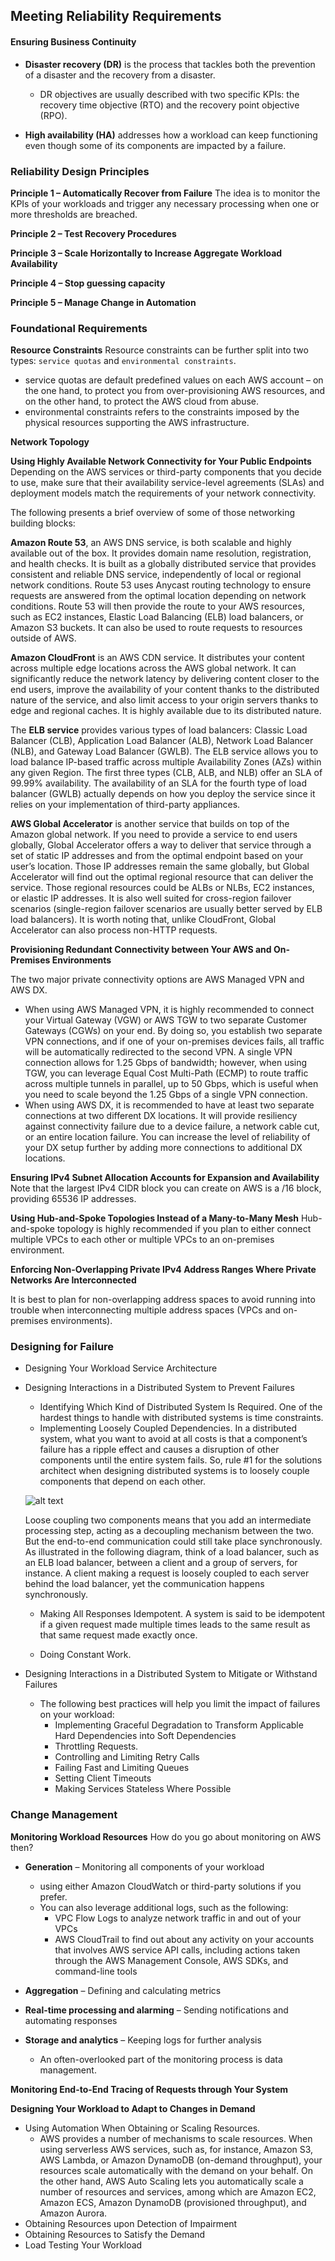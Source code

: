 ## Meeting Reliability Requirements


#### Ensuring Business Continuity

- **Disaster recovery (DR)** is the process that tackles both the prevention of a disaster and the recovery from a disaster.
   - DR objectives are usually described with two specific KPIs: the recovery time objective (RTO) and the recovery point objective (RPO). 

- **High availability (HA)** addresses how a workload can keep functioning even though some of its components are impacted by a failure.

### Reliability Design Principles

**Principle 1 – Automatically Recover from Failure**
The idea is to monitor the KPIs of your workloads and trigger any necessary processing when one or more thresholds are breached.

**Principle 2 – Test Recovery Procedures**

**Principle 3 – Scale Horizontally to Increase Aggregate Workload Availability**

**Principle 4 – Stop guessing capacity**

**Principle 5 – Manage Change in Automation**


### Foundational Requirements

**Resource Constraints**
Resource constraints can be further split into two types: `service quotas` and `environmental constraints`.
- service quotas are default predefined values on each AWS account – on the one hand, to protect you from over-provisioning AWS resources, and on the other hand, to protect the AWS cloud from abuse.
- environmental constraints refers to the constraints imposed by the physical resources supporting the AWS infrastructure. 


**Network Topology**

**Using Highly Available Network Connectivity for Your Public Endpoints**
Depending on the AWS services or third-party components that you decide to use, make sure that their availability service-level agreements (SLAs) and deployment models match the requirements of your network connectivity. 

The following presents a brief overview of some of those networking building blocks:

**Amazon Route 53**, an AWS DNS service, is both scalable and highly available out of the box. It provides domain name resolution, registration, and health checks. It is built as a globally distributed service that provides consistent and reliable DNS service, independently of local or regional network conditions. Route 53 uses Anycast routing technology to ensure requests are answered from the optimal location depending on network conditions. Route 53 will then provide the route to your AWS resources, such as EC2 instances, Elastic Load Balancing (ELB) load balancers, or Amazon S3 buckets. It can also be used to route requests to resources outside of AWS.

**Amazon CloudFront** is an AWS CDN service. It distributes your content across multiple edge locations across the AWS global network. It can significantly reduce the network latency by delivering content closer to the end users, improve the availability of your content thanks to the distributed nature of the service, and also limit access to your origin servers thanks to edge and regional caches. It is highly available due to its distributed nature.

The **ELB service** provides various types of load balancers: Classic Load Balancer (CLB), Application Load Balancer (ALB), Network Load Balancer (NLB), and Gateway Load Balancer (GWLB). The ELB service allows you to load balance IP-based traffic across multiple Availability Zones (AZs) within any given Region. The first three types (CLB, ALB, and NLB) offer an SLA of 99.99% availability. The availability of an SLA for the fourth type of load balancer (GWLB) actually depends on how you deploy the service since it relies on your implementation of third-party appliances.

**AWS Global Accelerator** is another service that builds on top of the Amazon global network. If you need to provide a service to end users globally, Global Accelerator offers a way to deliver that service through a set of static IP addresses and from the optimal endpoint based on your user’s location. Those IP addresses remain the same globally, but Global Accelerator will find out the optimal regional resource that can deliver the service. Those regional resources could be ALBs or NLBs, EC2 instances, or elastic IP addresses. It is also well suited for cross-region failover scenarios (single-region failover scenarios are usually better served by ELB load balancers). It is worth noting that, unlike CloudFront, Global Accelerator can also process non-HTTP requests.


**Provisioning Redundant Connectivity between Your AWS and On-Premises Environments**

The two major private connectivity options are AWS Managed VPN and AWS DX.

- When using AWS Managed VPN, it is highly recommended to connect your Virtual Gateway (VGW) or AWS TGW to two separate Customer Gateways (CGWs) on your end. By doing so, you establish two separate VPN connections, and if one of your on-premises devices fails, all traffic will be automatically redirected to the second VPN. A single VPN connection allows for 1.25 Gbps of bandwidth; however, when using TGW, you can leverage Equal Cost Multi-Path (ECMP) to route traffic across multiple tunnels in parallel, up to 50 Gbps, which is useful when you need to scale beyond the 1.25 Gbps of a single VPN connection.
- When using AWS DX, it is recommended to have at least two separate connections at two different DX locations. It will provide resiliency against connectivity failure due to a device failure, a network cable cut, or an entire location failure. You can increase the level of reliability of your DX setup further by adding more connections to additional DX locations.

**Ensuring IPv4 Subnet Allocation Accounts for Expansion and Availability**
Note that the largest IPv4 CIDR block you can create on AWS is a /16 block, providing 65536 IP addresses.

**Using Hub-and-Spoke Topologies Instead of a Many-to-Many Mesh**
Hub-and-spoke topology is highly recommended if you plan to either connect multiple VPCs to each other or multiple VPCs to an on-premises environment.

**Enforcing Non-Overlapping Private IPv4 Address Ranges Where Private Networks Are Interconnected**

It is best to plan for non-overlapping address spaces to avoid running into trouble when interconnecting multiple address spaces (VPCs and on-premises environments).


### Designing for Failure

- Designing Your Workload Service Architecture

- Designing Interactions in a Distributed System to Prevent Failures

  - Identifying Which Kind of Distributed System Is Required. One of the hardest things to handle with distributed systems is time constraints. 
  - Implementing Loosely Coupled Dependencies. In a distributed system, what you want to avoid at all costs is that a component’s failure has a ripple effect and causes a disruption of other components until the entire system fails. So, rule #1 for the solutions architect when designing distributed systems is to loosely couple components that depend on each other.

   ![alt text](./images/loose_coupling.png)

   Loose coupling two components means that you add an intermediate processing step, acting as a decoupling mechanism between the two. But the end-to-end communication could still take place synchronously. As illustrated in the following diagram, think of a load balancer, such as an ELB load balancer, between a client and a group of servers, for instance. A client making a request is loosely coupled to each server behind the load balancer, yet the communication happens synchronously.

  - Making All Responses Idempotent. A system is said to be idempotent if a given request made multiple times leads to the same result as that same request made exactly once.

  - Doing Constant Work.

- Designing Interactions in a Distributed System to Mitigate or Withstand Failures
  
  - The following best practices will help you limit the impact of failures on your workload:
    - Implementing Graceful Degradation to Transform Applicable Hard Dependencies into Soft Dependencies
    - Throttling Requests.
    - Controlling and Limiting Retry Calls
    - Failing Fast and Limiting Queues
    - Setting Client Timeouts
    - Making Services Stateless Where Possible

### Change Management

**Monitoring Workload Resources**
How do you go about monitoring on AWS then?
- **Generation** – Monitoring all components of your workload
  - using either Amazon CloudWatch or third-party solutions if you prefer.
  - You can also leverage additional logs, such as the following:
    - VPC Flow Logs to analyze network traffic in and out of your VPCs
    - AWS CloudTrail to find out about any activity on your accounts that involves AWS service API calls, including actions taken through the AWS Management Console, AWS SDKs, and command-line tools
  
- **Aggregation** – Defining and calculating metrics
- **Real-time processing and alarming** – Sending notifications and automating responses
- **Storage and analytics** – Keeping logs for further analysis
  - An often-overlooked part of the monitoring process is data management.

**Monitoring End-to-End Tracing of Requests through Your System**

**Designing Your Workload to Adapt to Changes in Demand**
- Using Automation When Obtaining or Scaling Resources.
  - AWS provides a number of mechanisms to scale resources. When using serverless AWS services, such as, for instance, Amazon S3, AWS Lambda, or Amazon DynamoDB (on-demand throughput), your resources scale automatically with the demand on your behalf. On the other hand, AWS Auto Scaling lets you automatically scale a number of resources and services, among which are Amazon EC2, Amazon ECS, Amazon DynamoDB (provisioned throughput), and Amazon Aurora. 
- Obtaining Resources upon Detection of Impairment
- Obtaining Resources to Satisfy the Demand
- Load Testing Your Workload


